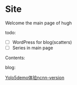 # Site

Welcome the main page of hugh

todo:

-   [ ]  WordPress for blog(scatters)
-   [ ]  Series in main page

Contents:



blog:

[Yolo5demo体验ncnn-version](blogs/Android-Yolo5.md)